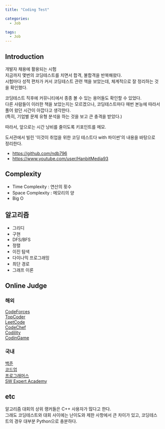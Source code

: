 ```yaml
---
title: "Coding Test"

categories:
  - Job

tags:
  - Job
---
```


## Introduction

개발자 채용에 활용되는 시험  
지금까지 몇번의 코딩테스트를 치면서 합격, 불합격을 반복해왔다.  
시험마다 성적 편차가 커서 코딩테스트 관련 책을 보았는데, 체계적으로 잘 정리하는 것을 확인했다.

코딩테스트 직후에 커뮤니티에서 종종 볼 수 있는 용어들도 확인할 수 있었다.  
다른 사람들이 이러한 책을 보았는지는 모르겠으나, 코딩테스트마다 매번 본능에 따라서 풀어 왔던 시간이 아깝다고 생각한다.  
(특히, 기업별 문제 유형 분석을 하는 것을 보고 큰 충격을 받았다.)

따라서, 앞으로는 시간 낭비를 줄이도록 키포인트를 메모.

도서관에서 빌린 '이것이 취업을 위한 코딩 테스트다 with 파이썬'의 내용을 바탕으로 정리한다.

- https://github.com/ndb796
- https://www.youtube.com/user/HanbitMedia93

## Complexity

- Time Complexity : 연산의 횟수
- Space Complexity : 메모리의 양
- Big O

## 알고리즘

- 그리디
- 구현
- DFS/BFS
- 정렬
- 이진 탐색
- 다이나믹 프로그래밍
- 최단 경로
- 그래프 이론

## Online Judge

### 해외

[CodeForces](http://codeforces.com/)  
[TopCoder](https://www.topcoder.com/)  
[LeetCode](https://leetcode.com/)  
[CodeChef](https://www.codechef.com/)  
[Codility](https://www.codility.com/)  
[CodinGame](https://www.codingame.com/)

### 국내

[백준](https://www.acmicpc.net/)  
[코드업](https://codeup.kr/)  
[프로그래머스](https://programmers.co.kr/)  
[SW Expert Academy](https://www.swexpertacademy.com/)

## etc

알고리즘 대회의 상위 랭커들은 C++ 사용자가 많다고 한다.  
그래도 코딩테스트와 대회 사이에는 난이도와 제한 사항에서 큰 차이가 있고, 코딩테스트의 경우 대부분 Python으로 충분하다.
